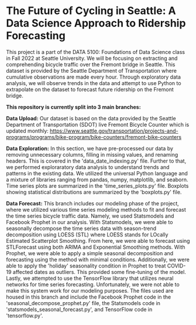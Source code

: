 #  The Future of Cycling in Seattle: A Data Science Approach to Ridership Forecasting

This project is a part of the DATA 5100: Foundations of Data Science class in Fall 2022 at Seattle University. 
We will be focusing on extracting and comprehending bicycle traffic over the Fremont bridge in Seattle. This dataset is provided 
by the Seattle Department of Transportation where cumulative observations are made every hour.
Through exploratory data analysis, we will observe trends in the data and attempt to use Python to extrapolate on the dataset to forecast future ridership on the Fremont bridge.

**This repository is currently split into 3 main branches:**

**Data Upload:**
Our dataset is based on the data provided by the Seattle Department of Transportation (SDOT) live Fremont Bicycle Counter which is updated monthly:
https://www.seattle.gov/transportation/projects-and-programs/programs/bike-program/bike-counters/fremont-bike-counters

**Data Exploration:**
In this section, we have pre-processed our data by removing unnecessary columns, filling in missing values, and renaming headers. This is covered in the 'data_date_indexing.py' file. Further to that, we performed exploraratory data analysis to understand trends and patterns in the existing data. We utilized the universal Python language and a mixture of libraries ranging from pandas, numpy, matplotlib, and seaborn. Time series plots are summarized in the 'time_series_plots.py' file. Boxplots showing statistical distributions are summarized by the 'boxplots.py' file. 

**Data Forecast:**
This branch includes our modeling phase of the project, where we utilized various time series modeling methods to fit and forecast the time series bicycle traffic data. Namely, we used Statsmodels and Facebook Prophet in our analysis. With Statsmodels, we were able to seasonally decompose the time series data with season-trend decomposition using LOESS (STL) where LOESS stands for LOcally Estimated Scatterplot Smoothing. From here, we were able to forecast using STLForecast using both ARIMA and Exponential Smoothing methods. With Prophet, we were able to apply a simple seasonal decomposition and forecasting using the method with minimal conditions. Additionally, we were able to apply the 'holiday' seasonality condition in Prophet to treat COVID-19 affected dates as outliers. This provided some fine-tuning of the model. Lastly, we attempted to use the TensorFlow library that utilizes neural networks for time series forecasting. Unfortunately, we were not able to make this system work for our modeling purposes. The files used are housed in this branch and include the Facebook Prophet code in the 'seasonal_decompose_prophet.py' file, the Statsmodels code in 'statsmodels_seasonal_forecast.py', and TensorFlow code in 'tensorflow.py'.
